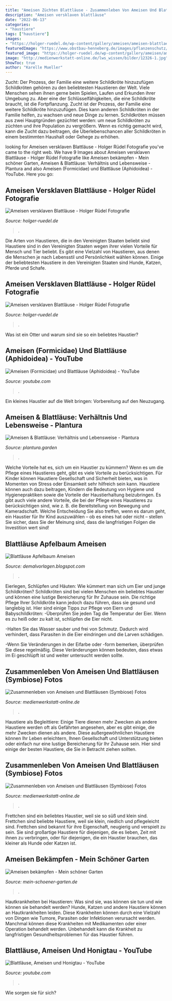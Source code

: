 ```yaml
---
title: "Ameisen Züchten Blattläuse - Zusammenleben Von Ameisen Und Blattläusen (symbiose) Fotos"
description: "Ameisen versklaven blattläuse"
date: "2022-06-13"
categories:
- "haustiere"
tags: ["haustiere"]
images:
- "https://holger-ruedel.de/wp-content/gallery/ameisen/ameisen-blattlaeuse-symbiose-04.jpg"
featuredImage: "https://www.obstbau-henneberg.de/images/pflanzenschutz/blattlaus_an_apfel.jpg"
featured_image: "https://holger-ruedel.de/wp-content/gallery/ameisen/ameisen-blattlaeuse-symbiose-04.jpg"
image: "http://medienwerkstatt-online.de/lws_wissen/bilder/12326-1.jpg"
ShowToc: true
author: "Karelle Mueller"
---
```



Zucht: Der Prozess, der Familie eine weitere Schildkröte hinzuzufügen
Schildkröten gehören zu den beliebtesten Haustieren der Welt. Viele Menschen sehen ihnen gerne beim Spielen, Laufen und Erkunden ihrer Umgebung zu. Aber eine der Schlüsselfähigkeiten, die eine Schildkröte braucht, ist die Fortpflanzung. Zucht ist der Prozess, der Familie eine weitere Schildkröte hinzuzufügen. Dies kann anderen Schildkröten in der Familie helfen, zu wachsen und neue Dinge zu lernen. Schildkröten müssen aus zwei Hauptgründen gezüchtet werden: um neue Schildkröten zu züchten und ihre Population zu vergrößern. Wenn es richtig gemacht wird, kann die Zucht dazu beitragen, die Überlebenschancen aller Schildkröten in einem bestimmten Haushalt oder Gehege zu erhöhen.

	

		
looking for Ameisen versklaven Blattläuse - Holger Rüdel Fotografie you've came to the right web. We have 9 Images about Ameisen versklaven Blattläuse - Holger Rüdel Fotografie like Ameisen bekämpfen - Mein schöner Garten, Ameisen &amp; Blattläuse: Verhältnis und Lebensweise - Plantura and also Ameisen (Formicidae) und Blattläuse (Aphidoidea) - YouTube. Here you go:
		
    
## Ameisen Versklaven Blattläuse - Holger Rüdel Fotografie

<img loading=lazy src="https://holger-ruedel.de/wp-content/gallery/ameisen/ameisen-blattlaeuse-symbiose-01.jpg" onerror="this.onerror=null;this.src='https://tse1.mm.bing.net/th?id=OIP.XyADYYWtaDVXtE2i09bq4QHaEc&amp;pid=15.1';" alt="Ameisen versklaven Blattläuse - Holger Rüdel Fotografie">

_Source: holger-ruedel.de_

>. 

	

Die Arten von Haustieren, die in den Vereinigten Staaten beliebt sind
Haustiere sind in den Vereinigten Staaten wegen ihrer vielen Vorteile für Mensch und Tier beliebt. Es gibt eine Vielzahl von Haustieren, aus denen die Menschen je nach Lebensstil und Persönlichkeit wählen können. Einige der beliebtesten Haustiere in den Vereinigten Staaten sind Hunde, Katzen, Pferde und Schafe.

    
## Ameisen Versklaven Blattläuse - Holger Rüdel Fotografie

<img loading=lazy src="https://holger-ruedel.de/wp-content/gallery/ameisen/ameisen-blattlaeuse-symbiose-04.jpg" onerror="this.onerror=null;this.src='https://tse4.mm.bing.net/th?id=OIP.muPMHn2AENRzJI7UwRt31QHaFF&amp;pid=15.1';" alt="Ameisen versklaven Blattläuse - Holger Rüdel Fotografie">

_Source: holger-ruedel.de_

>. 

	

Was ist ein Otter und warum sind sie so ein beliebtes Haustier?

    
## Ameisen (Formicidae) Und Blattläuse (Aphidoidea) - YouTube

<img loading=lazy src="https://i.ytimg.com/vi/tp5qQ6vfPSg/maxresdefault.jpg" onerror="this.onerror=null;this.src='https://tse2.mm.bing.net/th?id=OIP.r7lpFsOzdRwGVeou-JA6lAHaEK&amp;pid=15.1';" alt="Ameisen (Formicidae) und Blattläuse (Aphidoidea) - YouTube">

_Source: youtube.com_

>. 

	

Ein kleines Haustier auf die Welt bringen: Vorbereitung auf den Neuzugang.

    
## Ameisen &amp; Blattläuse: Verhältnis Und Lebensweise - Plantura

<img loading=lazy src="https://www.plantura.garden/wp-content/uploads/2020/07/ameise-melkt-blattlaus-1024x683.jpg?x84505" onerror="this.onerror=null;this.src='https://tse3.mm.bing.net/th?id=OIP.JUkritm64LanmQ435G3VdwHaE8&amp;pid=15.1';" alt="Ameisen &amp; Blattläuse: Verhältnis und Lebensweise - Plantura">

_Source: plantura.garden_

>. 

	

Welche Vorteile hat es, sich um ein Haustier zu kümmern?
Wenn es um die Pflege eines Haustieres geht, gibt es viele Vorteile zu berücksichtigen. Für Kinder können Haustiere Gesellschaft und Sicherheit bieten, was in Momenten von Stress oder Einsamkeit sehr hilfreich sein kann. Haustiere können auch dazu beitragen, Kindern die Bedeutung von Hygiene und Hygienepraktiken sowie die Vorteile der Haustierhaltung beizubringen. Es gibt auch viele andere Vorteile, die bei der Pflege eines Haustieres zu berücksichtigen sind, wie z. B. die Bereitstellung von Bewegung und Kameradschaft. Welche Entscheidung Sie also treffen, wenn es darum geht, ein Haustier für Ihr Kind auszuwählen – ob es eines hat oder nicht – stellen Sie sicher, dass Sie der Meinung sind, dass die langfristigen Folgen die Investition wert sind!

    
## Blattläuse Apfelbaum Ameisen

<img loading=lazy src="https://www.obstbau-henneberg.de/images/pflanzenschutz/blattlaus_an_apfel.jpg" onerror="this.onerror=null;this.src='https://tse1.mm.bing.net/th?id=OIP.A083MTP5S4EqWS80yGNeSAHaE7&amp;pid=15.1';" alt="Blattläuse Apfelbaum Ameisen">

_Source: demalvorlagen.blogspot.com_

>. 

	

Eierlegen, Schlüpfen und Häuten: Wie kümmert man sich um Eier und junge Schildkröten?
Schildkröten sind bei vielen Menschen ein beliebtes Haustier und können eine lustige Bereicherung für Ihr Zuhause sein. Die richtige Pflege Ihrer Schildkröte kann jedoch dazu führen, dass sie gesund und langlebig ist. Hier sind einige Tipps zur Pflege von Eiern und Babyschildkröten:
-Überprüfen Sie jeden Tag die Temperatur der Eier. Wenn es zu heiß oder zu kalt ist, schlüpfen die Eier nicht.

-Halten Sie das Wasser sauber und frei von Schmutz. Dadurch wird verhindert, dass Parasiten in die Eier eindringen und die Larven schädigen.

-Wenn Sie Veränderungen in der Eifarbe oder -form bemerken, überprüfen Sie diese regelmäßig. Diese Veränderungen können bedeuten, dass etwas im Ei geschlüpft ist und weiter untersucht werden sollte.

    
## Zusammenleben Von Ameisen Und Blattläusen (Symbiose) Fotos

<img loading=lazy src="https://medienwerkstatt-online.de/lws_wissen/bilder/12326-3.jpg" onerror="this.onerror=null;this.src='https://tse1.mm.bing.net/th?id=OIP.tYumFRChlQ577CIMIZN1hQHaFJ&amp;pid=15.1';" alt="Zusammenleben von Ameisen und Blattläusen (Symbiose) Fotos">

_Source: medienwerkstatt-online.de_

>. 

	

Haustiere als Begleittiere: Einige Tiere dienen mehr Zwecken als andere
Haustiere werden oft als Gefährten angesehen, aber es gibt einige, die mehr Zwecken dienen als andere. Diese außergewöhnlichen Haustiere können Ihr Leben erleichtern, Ihnen Gesellschaft und Unterstützung bieten oder einfach nur eine lustige Bereicherung für Ihr Zuhause sein. Hier sind einige der besten Haustiere, die Sie in Betracht ziehen sollten.

    
## Zusammenleben Von Ameisen Und Blattläusen (Symbiose) Fotos

<img loading=lazy src="http://medienwerkstatt-online.de/lws_wissen/bilder/12326-1.jpg" onerror="this.onerror=null;this.src='https://tse3.mm.bing.net/th?id=OIP.bwnsDmCb8Hf_fH5vCfM5rQHaKF&amp;pid=15.1';" alt="Zusammenleben von Ameisen und Blattläusen (Symbiose) Fotos">

_Source: medienwerkstatt-online.de_

>. 

	

Frettchen sind ein beliebtes Haustier, weil sie so süß und klein sind.
Frettchen sind beliebte Haustiere, weil sie klein, niedlich und pflegeleicht sind. Frettchen sind bekannt für ihre Eigenschaft, neugierig und verspielt zu sein. Sie sind großartige Haustiere für diejenigen, die es lieben, Zeit mit ihnen zu verbringen, oder für diejenigen, die ein Haustier brauchen, das kleiner als Hunde oder Katzen ist.

    
## Ameisen Bekämpfen - Mein Schöner Garten

<img loading=lazy src="https://www.mein-schoener-garten.de/sites/default/files/styles/og_image/public/ameise-blattlaus-2057139-blp-fotolia.jpg?h=e85a26d5&amp;itok=OYRKupqj" onerror="this.onerror=null;this.src='https://tse3.mm.bing.net/th?id=OIP.UYvzXPdl9Mnh30xOLT5WiwHaD4&amp;pid=15.1';" alt="Ameisen bekämpfen - Mein schöner Garten">

_Source: mein-schoener-garten.de_

>. 

	

Hautkrankheiten bei Haustieren: Was sind sie, was können sie tun und wie können sie behandelt werden?
Hunde, Katzen und andere Haustiere können an Hautkrankheiten leiden. Diese Krankheiten können durch eine Vielzahl von Dingen wie Tumore, Parasiten oder Infektionen verursacht werden. Manchmal können diese Krankheiten mit Medikamenten oder einer Operation behandelt werden. Unbehandelt kann die Krankheit zu langfristigen Gesundheitsproblemen für das Haustier führen.

    
## Blattläuse, Ameisen Und Honigtau - YouTube

<img loading=lazy src="https://i.ytimg.com/vi/2w9NkJWpfSk/hqdefault.jpg" onerror="this.onerror=null;this.src='https://tse1.mm.bing.net/th?id=OIP.6B7cPhWa8BcxZoLpDmIf7AHaFj&amp;pid=15.1';" alt="Blattläuse, Ameisen und Honigtau - YouTube">

_Source: youtube.com_

>. 

	

Wie sorgen sie für sich?

